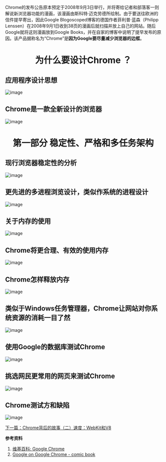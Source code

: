 Chrome的发布公告原本预定于2008年9月3日举行，并将寄给记者和部落客一则解说新浏览器功能的漫画，该漫画由斯科特·迈克劳德所绘制。由于要送往欧洲的信件提早寄出，因此Google Blogoscoped博客的德国作者菲利普·蓝森（Philipp Lenssen）在2008年9月1日收到38页的漫画后就扫描并放上自己的网站。随后Google就将这则漫画放到Google Books，并在自家的博客中说明了提早发布的原因。该产品据称名为“Chrome”是**因为Google要尽量减少浏览器的边框**。

<h1 align="center">为什么要设计Chrome ？</h1>

## 应用程序设计思想
![image](https://cloud.githubusercontent.com/assets/12554487/20145603/b176ebb8-a6db-11e6-8cbe-5999b91e0380.png)

## Chrome是一款全新设计的浏览器
![image](https://cloud.githubusercontent.com/assets/12554487/20146703/ee426e24-a6df-11e6-8adb-46e3b0406be3.png)

<h1 align="center">第一部分 稳定性、严格和多任务架构</h1>

## 现行浏览器稳定性的分析
![image](https://cloud.githubusercontent.com/assets/12554487/20146743/155c1028-a6e0-11e6-8253-7f27f73b3f96.png)

## 更先进的多进程浏览设计，类似作系统的进程设计
![image](https://cloud.githubusercontent.com/assets/12554487/20146757/204222ca-a6e0-11e6-9240-0368bc4bc200.png)

## 关于内存的使用
![image](https://cloud.githubusercontent.com/assets/12554487/20146774/2fafde78-a6e0-11e6-83e2-5ac7af312db8.png)

## Chrome将更合理、有效的使用内存
![image](https://cloud.githubusercontent.com/assets/12554487/20146796/3e890c12-a6e0-11e6-83aa-445c0643cf08.png)


## Chrome怎样释放内存
![image](https://cloud.githubusercontent.com/assets/12554487/20146803/49481b70-a6e0-11e6-9b52-bc861d331bff.png)

## 类似于Windows任务管理器，Chrome让网站对你系统资源的消耗一目了然
![image](https://cloud.githubusercontent.com/assets/12554487/20146813/56152f3c-a6e0-11e6-9ef8-9a06247e5552.png)

## 使用Gооgle的数据库测试Chrome
![image](https://cloud.githubusercontent.com/assets/12554487/20146841/6ab0fb7e-a6e0-11e6-8cd6-095d33f06c71.png)

## 挑选网民更常用的网页来测试Chrome
![image](https://cloud.githubusercontent.com/assets/12554487/20146848/7772784c-a6e0-11e6-9df3-f9e36d890152.png)

## Chrome测试方和缺陷
![image](https://cloud.githubusercontent.com/assets/12554487/20146951/e90ee0b2-a6e0-11e6-9f8d-fae538fab4c7.png)

[下一篇：Chrome背后的故事（二）速度：WebKit和V8](https://github.com/muwenzi/Blog/issues/48)

**参考资料**
1. [维基百科: Google Chrome](https://zh.wikipedia.org/wiki/Google_Chrome)
2. [Google on Google Chrome - comic book](http://blogoscoped.com/google-chrome/)
